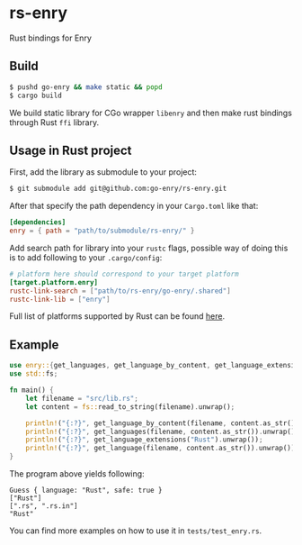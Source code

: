 # rs-enry
Rust bindings for Enry

## Build

```bash
$ pushd go-enry && make static && popd
$ cargo build
```

We build static library for CGo wrapper `libenry` and then make rust bindings through Rust `ffi` library.

## Usage in Rust project

First, add the library as submodule to your project:

```bash
$ git submodule add git@github.com:go-enry/rs-enry.git
```

After that specify the path dependency in your `Cargo.toml` like that:

```toml
[dependencies]
enry = { path = "path/to/submodule/rs-enry/" }
```

Add search path for library into your `rustc` flags, possible way of doing this is to add following to your `.cargo/config`:

```toml
# platform here should correspond to your target platform
[target.platform.enry]
rustc-link-search = ["path/to/rs-enry/go-enry/.shared"]
rustc-link-lib = ["enry"]
```

Full list of platforms supported by Rust can be found [here](https://doc.rust-lang.org/nightly/rustc/platform-support.html).


## Example

```rust
use enry::{get_languages, get_language_by_content, get_language_extensions, get_language};
use std::fs;

fn main() {
    let filename = "src/lib.rs";
    let content = fs::read_to_string(filename).unwrap();

    println!("{:?}", get_language_by_content(filename, content.as_str()).unwrap());
    println!("{:?}", get_languages(filename, content.as_str()).unwrap());
    println!("{:?}", get_language_extensions("Rust").unwrap());
    println!("{:?}", get_language(filename, content.as_str()).unwrap());
}
```

The program above yields following:

```text
Guess { language: "Rust", safe: true }
["Rust"]
[".rs", ".rs.in"]
"Rust"
```

You can find more examples on how to use it in `tests/test_enry.rs`.